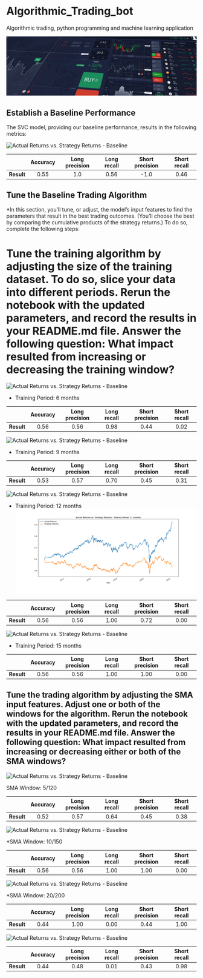 # Algorithmic_Trading_bot
Algorithmic trading, python programming and machine learning application


![logo](Starter_Code/Resources/14-challenge-image.png)


## Establish a Baseline Performance
The SVC model, providing our baseline performance, results in the following metrics:


![Actual Returns vs. Strategy Returns - Baseline](Resources/actual_vs_strategy_returns_baseline.png)


|            | Accuracy | Long precision | Long recall | Short precision | Short recall |
|:---------- |:--------:|:--------------:|:-----------:|:---------------:|:------------:|
| **Result** | 0.55     |   1.0          |    0.56     |       -1.0      |    0.46      |



## Tune the Baseline Trading Algorithm

*In this section, you’ll tune, or adjust, the model’s input features to find the parameters that result in the best trading outcomes. (You’ll choose the best by comparing the cumulative products of the strategy returns.) To do so, complete the following steps:

# Tune the training algorithm by adjusting the size of the training dataset. To do so, slice your data into different periods. Rerun the notebook with the updated parameters, and record the results in your README.md file. Answer the following question: What impact resulted from increasing or decreasing the training window?

![Actual Returns vs. Strategy Returns - Baseline](Resources/actual_vs_strategy_returns_6_months.png)

* Training Period: 6 months

|            | Accuracy | Long precision | Long recall | Short precision | Short recall |
|:---------- |:--------:|:--------------:|:-----------:|:---------------:|:------------:|
| **Result** |  0.56   |    0.56          | 0.98       |    0.44         |    0.02     |



![Actual Returns vs. Strategy Returns - Baseline](Resources/actual_vs_strategy_returns_9_months.png)

* Training Period: 9 months


|            | Accuracy | Long precision | Long recall | Short precision | Short recall |
|:---------- |:--------:|:--------------:|:-----------:|:---------------:|:------------:|
| **Result** |  0.53   |    0.57          | 0.70       |    0.45        |    0.31    |



![Actual Returns vs. Strategy Returns - Baseline](Resources/actual_vs_strategy_returns_12_months.png)

* Training Period: 12 months
![logo](Starter_Code/Resources/actual_vs_strategy_returns_12_months.png)

|            | Accuracy | Long precision | Long recall | Short precision | Short recall |
|:---------- |:--------:|:--------------:|:-----------:|:---------------:|:------------:|
| **Result** |  0.56   |    0.56          | 1.00        |    0.72        | 0.00        |



![Actual Returns vs. Strategy Returns - Baseline](Resources/actual_vs_strategy_returns_15_months.png)

* Training Period: 15 months

|            | Accuracy | Long precision | Long recall | Short precision | Short recall |
|:---------- |:--------:|:--------------:|:-----------:|:---------------:|:------------:|
| **Result** |  0.56   |    0.56          | 1.00        |    1.00        | 0.00        |



## Tune the trading algorithm by adjusting the SMA input features. Adjust one or both of the windows for the algorithm. Rerun the notebook with the updated parameters, and record the results in your README.md file. Answer the following question: What impact resulted from increasing or decreasing either or both of the SMA windows?


![Actual Returns vs. Strategy Returns - Baseline](Resources/actual_vs_strategy_returns_sma_5_120.png)

SMA Window: 5/120

|            | Accuracy | Long precision | Long recall | Short precision | Short recall |
|:---------- |:--------:|:--------------:|:-----------:|:---------------:|:------------:|
| **Result** |  0.52    | 0.57          | 0.64         |    0.45          | 0.38         |



![Actual Returns vs. Strategy Returns - Baseline](Resources/actual_vs_strategy_returns_sma_10_150.png)

*SMA Window: 10/150

|            | Accuracy | Long precision | Long recall | Short precision | Short recall |
|:---------- |:--------:|:--------------:|:-----------:|:---------------:|:------------:|
| **Result** | 0.56     | 0.56           | 1.00        | 1.00           | 0.00        |






![Actual Returns vs. Strategy Returns - Baseline](Resources/actual_vs_strategy_returns_sma_20_200.png)


*SMA Window: 20/200

|            | Accuracy | Long precision | Long recall | Short precision | Short recall |
|:---------- |:--------:|:--------------:|:-----------:|:---------------:|:------------:|
| **Result** | 0.44     | 1.00           | 0.00       | 0.44            | 1.00        |


       


![Actual Returns vs. Strategy Returns - Baseline](Resources/actual_vs_strategy_returns_6_months.png)



|            | Accuracy | Long precision | Long recall | Short precision | Short recall |
|:---------- |:--------:|:--------------:|:-----------:|:---------------:|:------------:|
| **Result** | 0.44     | 0.48           | 0.01       | 0.43            | 0.98         |

          
